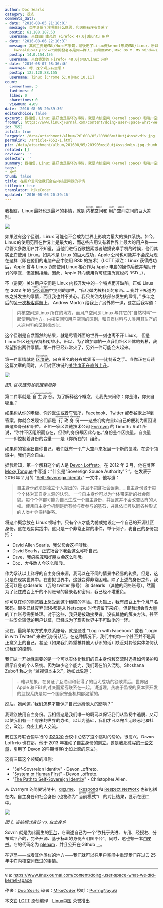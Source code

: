 ```yaml
---
author: Doc Searls
category: 观点
comments_data:
- date: '2016-08-05 21:18:01'
  message: 自主身份？没明白什么意思，和网络有序有关系？
  postip: 61.188.187.53
  username: 来自四川南充的 Firefox 47.0|Ubuntu 用户
- date: '2016-08-06 22:10:37'
  message: 其實主要是GNU/Hurd不爭氣，最後用了Linux做kernel形成GNU/Linux，所以才會有kernel和user space的巨大分野，Linux
    kernel和GNU project的開發者不是同一群人。如果像BSD、Mac OS X、MS Windows之類kernel和user space由同一個組織開發，不會有巨大的分野
  postip: 14.0.154.156
  username: 来自香港的 Firefox 48.0|GNU/Linux 用户
- date: '2016-08-07 08:36:46'
  message: 嗯，这个观点有意思！
  postip: 123.120.88.155
  username: linux [Chrome 52.0|Mac 10.11]
count:
  commentnum: 3
  favtimes: 0
  likes: 0
  sharetimes: 0
  viewnum: 4269
date: '2016-08-05 20:39:36'
editorchoice: false
excerpt: 我相信，Linux 最好也是最坏的事情，就是内核空间（kernel space）和用户空间（user space）之间的巨大差别。
fromurl: https://www.linuxjournal.com/content/doing-user-space-what-we-did-kernel-space
id: 7652
islctt: true
largepic: /data/attachment/album/201608/05/203906msi8utj4sssdvdiv.jpg
permalink: /article-7652-1.html
pic: /data/attachment/album/201608/05/203906msi8utj4sssdvdiv.jpg.thumb.jpg
related: []
reviewer: ''
selector: ''
summary: 我相信，Linux 最好也是最坏的事情，就是内核空间（kernel space）和用户空间（user space）之间的巨大差别。
tags:
- 身份
thumb: false
title: 在用户空间做我们会在内核空间做的事情
titlepic: true
translator: MikeCoder
updated: '2016-08-05 20:39:36'
---
```


我相信，Linux 最好也是最坏的事情，就是<ruby> 内核空间 <rp>  （ </rp> <rt>  kernel space </rt> <rp>  ） </rp></ruby>和<ruby> 用户空间 <rp>  （ </rp> <rt>  user space </rt> <rp>  ） </rp></ruby>之间的巨大差别。


![](/data/attachment/album/201608/05/203906msi8utj4sssdvdiv.jpg)


如果没有这个区别，Linux 可能也不会成为世界上影响力最大的操作系统。如今，Linux 的使用范围在世界上是最大的，而这些应用又有着世界上最大的用户群——尽管大多数用户并不知道，当他们进行谷歌搜索或者触摸安卓手机的时候，他们其实正在使用 Linux。如果不是 Linux 的巨大成功，Apple 公司也可能并不会成为现在这样（即在他们的电脑产品中使用 BSD 的技术）（LCTT 译注：Linux 获得成功后，Apple 曾与 Linus 协商使用 Linux 核心作为 Apple 电脑的操作系统并帮助开发的事宜，但遭到拒绝。因此，Apple 转向使用许可证更为宽松的 BSD 。）。


不（需要）关注用户空间是 Linux 内核开发中的一个特点而非缺陷。正如 Linus 在 2003 年的<ruby> <a href="http://www.linuxjournal.com/article/6427">  极客巡航 </a> <rp>  （ </rp> <rt>  Geek Cruise </rt> <rp>  ） </rp></ruby>中提到的那样，“我只做内核相关的东西……我并不知道内核之外发生的事情，而且我也并不关心。我只关注内核部分发生的事情。” 多年之后的[另一次极客巡航](http://www.linuxjournal.com/article/8664)上， Andrew Morton 给我上了另外的一课，这之后我写道：



> 
> 内核空间是Linux 所在的地方，而用户空间是 Linux 与其它的“自然材料”一起使用的地方。内核空间和用户空间的区别，和自然材料与人类用其生产的人造材料的区别很类似。
> 
> 
> 


这个区别是自然而然的结果，就是尽管外面的世界一刻也离不开 Linux， 但是 Linux 社区还是保持相对较小。所以，为了增加哪怕一点我们社区团体的规模，我希望指出两件事情。第一件已经非常火了，另外一件可能会火起来。


第一件事情就是<ruby> <a href="https://en.wikipedia.org/wiki/Block_chain_%28database%29">  区块链 </a> <rp>  （ </rp> <rt>  blockchain </rt> <rp>  ） </rp></ruby>，出自著名的分布式货币——比特币之手。当你正在阅读这篇文章的同时，人们对区块链的[关注度正在直线上升](https://www.google.com/trends/explore#q=blockchain)。


![](/data/attachment/album/201608/05/203937zllssl6s2vm8t8ld.png)


*图1. 区块链的谷歌搜索趋势*


第二件事就是<ruby> 自主身份 <rp>  （ </rp> <rt>  self-sovereign identity </rt> <rp>  ） </rp></ruby>。为了解释这个概念，让我先来问你：你是谁，你来自哪里？


如果你从你的老板、你的医生或者车管所，Facebook、Twitter 或者谷歌上得到答案，你就会发现它们都是<ruby> 行政身份 <rp>  （ </rp> <rt>  administrative identifiers </rt> <rp>  ） </rp></ruby>——这些机构完全以自己的便利为原因设置这些身份和职位。正如一家区块链技术公司 [Evernym](http://evernym.com/) 的 Timothy Ruff 所说，“你并不因组织而存在，但你的身份却因此存在。”身份是个因变量。自变量——即控制着身份的变量——是（你所在的）组织。


如果你的答案出自你自己，我们就有一个广大空间来发展一个新的领域，在这个领域中，我们完全自由。


据我所知，第一个解释这个的人是 [Devon Loffreto](https://twitter.com/nzn)。在 2012 年 2 月，他在博客 [Moxy Tongue](http://www.moxytongue.com/2012/02/what-is-sovereign-source-authority.html) 中写道：“什么是 'Sovereign Source Authority'？”。在发表于 2016 年 2 月的 “[Self-Sovereign Identity](http://www.moxytongue.com/2016/02/self-sovereign-identity.html)” 一文中，他写道：



> 
> 自主身份必须是独立个人提出的，并且不包含社会因素……自主身份源于每个个体对其自身本源的认识。 一个自主身份可以为个体带来新的社会面貌。每个个体都可能为自己生成一个自主身份，并且这并不会改变固有的人权。使用自主身份机制是所有参与者参与的基石，并且依旧可以同各种形式的人类社会保持联系。
> 
> 
> 


将这个概念放在 Linux 领域中，只有个人才能为他或她设定一个自己的开源社区身份。这在现实实践中，这只是一个非常正常的事件。举个例子，我自己的身份包括：


* David Allen Searls，我父母会这样叫我。
* David Searls，正式场合下我会这么称呼自己。
* Dave，我的亲戚和好朋友会这么叫我。
* Doc，大多数人会这么叫我。


作为承认以上称呼的自主身份来源，我可以在不同的情景中轻易的转换。但是，这只是在现实世界中。在虚拟世界中，这就变得非常困难。除了上述的身份之外，我还可以是 @dsearls （我的 twitter 账号） 和 dsearls （其他的网络账号）。然而为了记住成百上千的不同账号的登录名和密码，我已经不堪重负。


你可以在你的浏览器上感受到这个糟糕的体验。在火狐上，我有成百上千个用户名密码。很多已经废弃(很多都是从 Netscape 时代遗留下来的)，但是我想会有大量的工作账号需要处理。对于这些，我只是被动接受者。没有其他的解决方法。甚至一些安全较低的用户认证，已经成为了现实世界中不可缺少的一环。


现在，最简单的方式来联系账号，就是通过 “Log in with Facebook” 或者 “Login in with Twitter” 来进行身份认证。在这种情况下，我们中的每一个甚至并不是真正意义上的自己，甚至（如果我们希望被其他人认识的话）缺乏对其他实体如何认识我们的控制。


我们从一开始就需要的是一个可以实体化我们的自主身份和交流时选择如何保护和展示自身的个人系统。因为缺少这个能力，我们现在陷入混乱。Shoshana Zuboff 称之为 “监视资本主义”，她如此说道：



> 
> ...难以想象，在见证了互联网和获得了的巨大成功的谷歌背后。世界因 Apple 和 FBI 的对决而紧密联系在一起。讲道理，热衷于监视的资本家开发的监视系统是每一个国家安全机构都渴望的。
> 
> 
> 


然后，她问道，”我们怎样才能保护自己远离他人的影响？“


我建议使用自主身份。我相信这是我们唯一的既可以保证我们从监视中逃脱、又可以使我们有一个有序的世界的办法。以此为基础，我们才可以完全无顾忌地和社会，政治，商业上的人交流。


我在五月联合国举行的 [ID2020](http://www.id2020.org/) 会议中总结了这个临时的结论。很高兴，Devon Loffreto 也在那，他于 2013 年推动了自主身份的创立。这是[我那时写的一些文章](http://blogs.harvard.edu/doc/2013/10/14/iiw-challenge-1-sovereign-identity-in-the-great-silo-forest)，引用了 Devon 的早期博客(比如上面的原文)。


这有三篇这个领域的准则:


* "[Self-Sovereign Identity](http://www.moxytongue.com/2016/02/self-sovereign-identity.html)" - Devon Loffreto.
* "[System or Human First](http://www.moxytongue.com/2016/05/system-or-human.html)" - Devon Loffreto.
* "[The Path to Self-Sovereign Identity](http://www.lifewithalacrity.com/2016/04/the-path-to-self-soverereign-identity.html)" - Christopher Allen.


从 Evernym 的简要说明中，[digi.me](https://get.digi.me/)、 [iRespond](http://irespond.com/) 和 [Respect Network](https://www.respectnetwork.com/) 也被包括在内。自主身份和社会身份 (也被称为“<ruby> 当前模式 <rp>  （ </rp> <rt>  current model </rt> <rp>  ） </rp></ruby>”） 的对比结果，显示在图二中。


![](/data/attachment/album/201608/05/203938elmlnljm99rh9lgm.jpg)


*图 2. 当前模式身份 vs. 自主身份*


Sovrin 就是为此而生的[平台](http://evernym.com/technology)，它阐述自己为一个“依托于先进、专用、经授权、分布式平台的，完全开源、基于标识的身份声明图平台”。同时，这也有一本[白皮书](http://evernym.com/assets/doc/Identity-System-Essentials.pdf?v=167284fd65)。它的代码名为 [plenum](https://github.com/evernym/plenum)，并且公开在 Github 上。


在这里——或者其他类似的地方——我们就可以在用户空间中重现我们在过去 25 年中在内核空间做过的事情。




---


via: <https://www.linuxjournal.com/content/doing-user-space-what-we-did-kernel-space>


作者：[Doc Searls](https://www.linuxjournal.com/users/doc-searls) 译者：[MikeCoder](https://github.com/MikeCoder) 校对：[PurlingNayuki](https://github.com/PurlingNayuki)


本文由 [LCTT](https://github.com/LCTT/TranslateProject) 原创编译，[Linux中国](https://linux.cn/) 荣誉推出